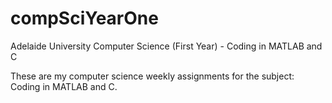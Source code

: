 # compSciYearOne
Adelaide University Computer Science (First Year) - Coding in MATLAB and C

These are my computer science weekly assignments for the subject: Coding in MATLAB and C.
